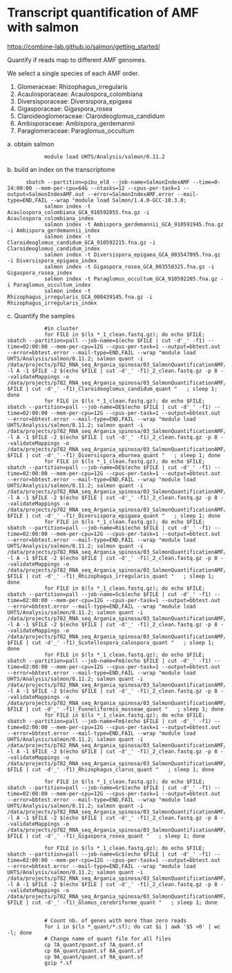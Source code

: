 # Transcript quantification of AMF with salmon
https://combine-lab.github.io/salmon/getting_started/

Quantify if reads map to different AMF genomes.

We select a single species of each AMF order.

1. Glomeraceae: Rhizophagus_irregularis
2. Acaulosporaceae: Acaulospora_colombiana
3. Diversisporaceae: Diversispora_epigaea
4. Gigasporaceae: Gigaspora_rosea
5. Claroideoglomeraceae: Claroideoglomus_candidum 
6. Ambisporaceae: Ambispora_gerdemannii
7. Paraglomeraceae: Paraglomus_occultum





a. obtain salmon

                module load UHTS/Analysis/salmon/0.11.2

b. build an index on the transcriptome

          sbatch --partition=pibu_el8 --job-name=SalmonIndexAMF --time=0-24:00:00 --mem-per-cpu=64G --ntasks=12 --cpus-per-task=1 --output=SalmonIndexAMF.out --error=SalmonIndexAMF.error --mail-type=END,FAIL --wrap "module load Salmon/1.4.0-GCC-10.3.0; 
                salmon index -t Acaulospora_colombiana_GCA_910592055.fna.gz -i Acaulospora_colombiana_index
                salmon index -t Ambispora_gerdemannii_GCA_910591945.fna.gz -i Ambispora_gerdemannii_index
                salmon index -t Claroideoglomus_candidum_GCA_910592215.fna.gz -i Claroideoglomus_candidum_index
                salmon index -t Diversispora_epigaea_GCA_003547095.fna.gz -i Diversispora_epigaea_index
                salmon index -t Gigaspora_rosea_GCA_003550325.fna.gz -i Gigaspora_rosea_index
                salmon index -t Paraglomus_occultum_GCA_910592205.fna.gz -i Paraglomus_occultum_index
                salmon index -t Rhizophagus_irregularis_GCA_000439145.fna.gz -i Rhizophagus_irregularis_index


                
                
                
c. Quantify the samples

                #in cluster      
                for FILE in $(ls *_1_clean.fastq.gz); do echo $FILE; sbatch --partition=pall --job-name=$(echo $FILE | cut -d'_' -f1) --time=02:00:00 --mem-per-cpu=12G --cpus-per-task=1 --output=bbtest.out --error=bbtest.error --mail-type=END,FAIL --wrap "module load UHTS/Analysis/salmon/0.11.2; salmon quant -i /data/projects/p782_RNA_seq_Argania_spinosa/03_SalmonQuantificationAMF/Claroideoglomus_candidum_index -l A -1 $FILE -2 $(echo $FILE | cut -d'_' -f1)_2_clean.fastq.gz -p 8 --validateMappings -o /data/projects/p782_RNA_seq_Argania_spinosa/03_SalmonQuantificationAMF/$(echo $FILE | cut -d'_' -f1)_Claroideoglomus_candidum_quant "   ; sleep 1; done
                for FILE in $(ls *_1_clean.fastq.gz); do echo $FILE; sbatch --partition=pall --job-name=DE$(echo $FILE | cut -d'_' -f1) --time=02:00:00 --mem-per-cpu=12G --cpus-per-task=1 --output=bbtest.out --error=bbtest.error --mail-type=END,FAIL --wrap "module load UHTS/Analysis/salmon/0.11.2; salmon quant -i /data/projects/p782_RNA_seq_Argania_spinosa/03_SalmonQuantificationAMF/Diversispora_eburnea_index -l A -1 $FILE -2 $(echo $FILE | cut -d'_' -f1)_2_clean.fastq.gz -p 8 --validateMappings -o /data/projects/p782_RNA_seq_Argania_spinosa/03_SalmonQuantificationAMF/$(echo $FILE | cut -d'_' -f1)_Diversispora_eburnea_quant "   ; sleep 1; done
                for FILE in $(ls *_1_clean.fastq.gz); do echo $FILE; sbatch --partition=pall --job-name=DE$(echo $FILE | cut -d'_' -f1) --time=02:00:00 --mem-per-cpu=12G --cpus-per-task=1 --output=bbtest.out --error=bbtest.error --mail-type=END,FAIL --wrap "module load UHTS/Analysis/salmon/0.11.2; salmon quant -i /data/projects/p782_RNA_seq_Argania_spinosa/03_SalmonQuantificationAMF/Diversispora_epigaea_index -l A -1 $FILE -2 $(echo $FILE | cut -d'_' -f1)_2_clean.fastq.gz -p 8 --validateMappings -o /data/projects/p782_RNA_seq_Argania_spinosa/03_SalmonQuantificationAMF/$(echo $FILE | cut -d'_' -f1)_Diversispora_epigaea_quant "   ; sleep 1; done
                for FILE in $(ls *_1_clean.fastq.gz); do echo $FILE; sbatch --partition=pall --job-name=Ri$(echo $FILE | cut -d'_' -f1) --time=02:00:00 --mem-per-cpu=12G --cpus-per-task=1 --output=bbtest.out --error=bbtest.error --mail-type=END,FAIL --wrap "module load UHTS/Analysis/salmon/0.11.2; salmon quant -i /data/projects/p782_RNA_seq_Argania_spinosa/03_SalmonQuantificationAMF/Rhizophagus_irregularis_index -l A -1 $FILE -2 $(echo $FILE | cut -d'_' -f1)_2_clean.fastq.gz -p 8 --validateMappings -o /data/projects/p782_RNA_seq_Argania_spinosa/03_SalmonQuantificationAMF/$(echo $FILE | cut -d'_' -f1)_Rhizophagus_irregularis_quant "   ; sleep 1; done
                for FILE in $(ls *_1_clean.fastq.gz); do echo $FILE; sbatch --partition=pall --job-name=Sc$(echo $FILE | cut -d'_' -f1) --time=02:00:00 --mem-per-cpu=12G --cpus-per-task=1 --output=bbtest.out --error=bbtest.error --mail-type=END,FAIL --wrap "module load UHTS/Analysis/salmon/0.11.2; salmon quant -i /data/projects/p782_RNA_seq_Argania_spinosa/03_SalmonQuantificationAMF/Scutellospora_calospora_index -l A -1 $FILE -2 $(echo $FILE | cut -d'_' -f1)_2_clean.fastq.gz -p 8 --validateMappings -o /data/projects/p782_RNA_seq_Argania_spinosa/03_SalmonQuantificationAMF/$(echo $FILE | cut -d'_' -f1)_Scutellospora_calospora_quant "   ; sleep 1; done
                for FILE in $(ls *_1_clean.fastq.gz); do echo $FILE; sbatch --partition=pall --job-name=Fm$(echo $FILE | cut -d'_' -f1) --time=02:00:00 --mem-per-cpu=12G --cpus-per-task=1 --output=bbtest.out --error=bbtest.error --mail-type=END,FAIL --wrap "module load UHTS/Analysis/salmon/0.11.2; salmon quant -i /data/projects/p782_RNA_seq_Argania_spinosa/03_SalmonQuantificationAMF/Funneliformis_mosseae_index -l A -1 $FILE -2 $(echo $FILE | cut -d'_' -f1)_2_clean.fastq.gz -p 8 --validateMappings -o /data/projects/p782_RNA_seq_Argania_spinosa/03_SalmonQuantificationAMF/$(echo $FILE | cut -d'_' -f1)_Funneliformis_mosseae_quant "   ; sleep 1; done
                for FILE in $(ls *_1_clean.fastq.gz); do echo $FILE; sbatch --partition=pall --job-name=Fm$(echo $FILE | cut -d'_' -f1) --time=02:00:00 --mem-per-cpu=12G --cpus-per-task=1 --output=bbtest.out --error=bbtest.error --mail-type=END,FAIL --wrap "module load UHTS/Analysis/salmon/0.11.2; salmon quant -i /data/projects/p782_RNA_seq_Argania_spinosa/03_SalmonQuantificationAMF/Rhizophagus_clarus_index -l A -1 $FILE -2 $(echo $FILE | cut -d'_' -f1)_2_clean.fastq.gz -p 8 --validateMappings -o /data/projects/p782_RNA_seq_Argania_spinosa/03_SalmonQuantificationAMF/$(echo $FILE | cut -d'_' -f1)_Rhizophagus_clarus_quant "   ; sleep 1; done
                
                for FILE in $(ls *_1_clean.fastq.gz); do echo $FILE; sbatch --partition=pall --job-name=Gr$(echo $FILE | cut -d'_' -f1) --time=02:00:00 --mem-per-cpu=12G --cpus-per-task=1 --output=bbtest.out --error=bbtest.error --mail-type=END,FAIL --wrap "module load UHTS/Analysis/salmon/0.11.2; salmon quant -i /data/projects/p782_RNA_seq_Argania_spinosa/03_SalmonQuantificationAMF/Gigaspora_rosea_index -l A -1 $FILE -2 $(echo $FILE | cut -d'_' -f1)_2_clean.fastq.gz -p 8 --validateMappings -o /data/projects/p782_RNA_seq_Argania_spinosa/03_SalmonQuantificationAMF/$(echo $FILE | cut -d'_' -f1)_Gigaspora_rosea_quant "   ; sleep 1; done
                
                for FILE in $(ls *_1_clean.fastq.gz); do echo $FILE; sbatch --partition=pall --job-name=Gc$(echo $FILE | cut -d'_' -f1) --time=02:00:00 --mem-per-cpu=12G --cpus-per-task=1 --output=bbtest.out --error=bbtest.error --mail-type=END,FAIL --wrap "module load UHTS/Analysis/salmon/0.11.2; salmon quant -i /data/projects/p782_RNA_seq_Argania_spinosa/03_SalmonQuantificationAMF/Glomus_cerebriforme_index -l A -1 $FILE -2 $(echo $FILE | cut -d'_' -f1)_2_clean.fastq.gz -p 8 --validateMappings -o /data/projects/p782_RNA_seq_Argania_spinosa/03_SalmonQuantificationAMF/$(echo $FILE | cut -d'_' -f1)_Glomus_cerebriforme_quant "   ; sleep 1; done
                

                # Count nb. of genes with more than zero reads 
                for i in $(ls *_quant/*.sf); do cat $i | awk '$5 >0' | wc -l; done
                # Change name of quant file for all files
                cp 7A_quant/quant.sf 7A_quant.sf
                cp 8A_quant/quant.sf 8A_quant.sf
                cp 9A_quant/quant.sf 9A_quant.sf
                gzip *.sf


